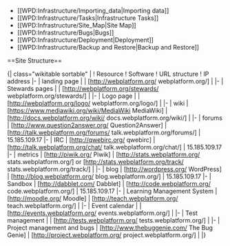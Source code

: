 * [[WPD:Infrastructure/Importing_data|Importing data]]
* [[WPD:Infrastructure/Tasks|Infrastructure Tasks]]
* [[WPD:Infrastructure/Site_Map|Site Map]]
* [[WPD:Infrastructure/Bugs|Bugs]]
* [[WPD:Infrastructure/Deployment|Deployment]]
* [[WPD:Infrastructure/Backup and Restore|Backup and Restore]]

==Site Structure==

{| class="wikitable sortable" |
! Resource
! Software
! URL structure
! IP address
|- 
| landing page
|
| [http://webplatform.org/ webplatform.org/]
| 
|-
| Stewards pages
|
| [http://webplatform.org/stewards/ webplatform.org/stewards/]
| 
|-
| Logo page
|
| [http://webplatform.org/logo/ webplatform.org/logo/]
| 
|-
| wiki
| [https://www.mediawiki.org/wiki/MediaWiki MediaWiki]
| [http://docs.webplatform.org/wiki/ docs.webplatform.org/wiki/]
| 
|-
| forums
| [http://www.question2answer.org/ Question2Answer]
| [http://talk.webplatform.org/forums/ talk.webplatform.org/forums/]
| 15.185.109.17
|-
| IRC
| [http://qwebirc.org/ qwebirc]
| [http://talk.webplatform.org/chat/ talk.webplatform.org/chat/]
| 15.185.109.17
|-
| metrics
| [http://piwik.org/ Piwik]
| [http://stats.webplatform.org/ stats.webplatform.org/] or [http://stats.webplatform.org/track/ stats.webplatform.org/track/]
| 
|-
| blog
| [http://wordpress.org/ WordPress]
| [http://blog.webplatform.org/ blog.webplatform.org/]
| 15.185.109.17
|-
| Sandbox
| [http://dabblet.com/ Dabblet]
| [http://code.webplatform.org/ code.webplatform.org/]
| 15.185.109.17
|-
| Learning Management System
| [http://moodle.org/ Moodle]
| [http://teach.webplatform.org/ teach.webplatform.org/]
| 
|-
| Event calendar
| 
| [http://events.webplatform.org/ events.webplatform.org/]
| 
|-
| Test management
| 
| [http://tests.webplatform.org/ tests.webplatform.org/]
| 
|-
| Project management and bugs
| [http://www.thebuggenie.com/ The Bug Genie]
| [http://project.webplatform.org/ project.webplatform.org/]
| 
|}